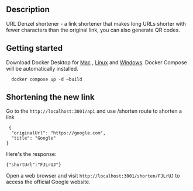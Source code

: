 ## Description

URL Denzel shortener - a link shortener that makes long URLs shorter with fewer characters than the original link, you can also generate QR codes.

## Getting started
Download Docker Desktop for [Mac](https://desktop.docker.com/mac/main/amd64/Docker.dmg?utm_source=docker&utm_medium=webreferral&utm_campaign=dd-smartbutton&utm_location=module) , [Linux](https://docs.docker.com/desktop/linux/install/) and [Windows](https://desktop.docker.com/win/main/amd64/Docker%20Desktop%20Installer.exe?utm_source=docker&utm_medium=webreferral&utm_campaign=dd-smartbutton&utm_location=header). Docker Compose will be automatically installed. 

```
  docker compose up -d –build
```

## Shortening the new link

Go to the ```http://localhost:3001/api``` and use /shorten route to shorten a link

```
 {
  "originalUrl": "https://google.com",
  "title": "Google"
}
```

Here's the response:

```
{"shortUrl":"FJLrUJ"}
```

Open a web browser and visit ```http://localhost:3001/shorten/FJLrUJ``` to access the official Google website.